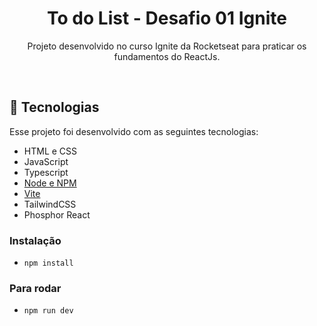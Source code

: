 <h1 align="center"> To do List - Desafio 01 Ignite </h1>

<p align="center">
Projeto desenvolvido no curso Ignite da Rocketseat para praticar os fundamentos do ReactJs.
</p>

<br>

## 🚀 Tecnologias

Esse projeto foi desenvolvido com as seguintes tecnologias:

- HTML e CSS
- JavaScript
- Typescript
- [Node e NPM](https://nodejs.org/)
- [Vite](https://vitejs.dev/)
- TailwindCSS
- Phosphor React

### Instalação
- `npm install`

### Para rodar
- `npm run dev`
